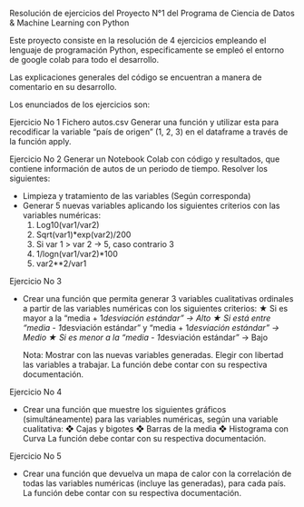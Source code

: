 Resolución de ejercicios del Proyecto N°1 del Programa de Ciencia de Datos & Machine Learning con Python

Este proyecto consiste en la resolución de 4 ejercicios empleando el lenguaje de programación Python, especificamente se empleó el entorno de google colab para todo el desarrollo.

Las explicaciones generales del código se encuentran a manera de comentario en su desarrollo.

Los enunciados de los ejercicios son:

Ejercicio No 1
Fichero autos.csv
Generar una función y utilizar esta para recodificar la variable “país
de origen” (1, 2, 3) en el dataframe a través de la función apply.

Ejercicio No 2
Generar un Notebook Colab con código y resultados, que contiene
información de autos de un periodo de tiempo. Resolver los
siguientes:
  - Limpieza y tratamiento de las variables (Según corresponda)
  - Generar 5 nuevas variables aplicando los siguientes criterios
    con las variables numéricas:
      1. Log10(var1/var2)
      2. Sqrt(var1)*exp(var2)/200
      3. Si var 1 > var 2 → 5, caso contrario 3
      4. 1/logn(var1/var2)*100
      5. var2**2/var1
 
Ejercicio No 3
- Crear una función que permita generar 3 variables
cualitativas ordinales a partir de las variables numéricas con
los siguientes criterios:
  ★ Si es mayor a la “media + 1*desviación estándar”
  → Alto
  ★ Si está entre “media - 1*desviación estándar” y
  “media + 1*desviación estándar” → Medio
  ★ Si es menor a la “media - 1*desviación estándar”
  → Bajo

  Nota: Mostrar con las nuevas variables generadas.
  Elegir con libertad las variables a trabajar.
  La función debe contar con su respectiva documentación.

Ejercicio No 4
- Crear una función que muestre los siguientes gráficos
(simultáneamente) para las variables numéricas, según una
variable cualitativa:
  ❖ Cajas y bigotes
  ❖ Barras de la media
  ❖ Histograma con Curva
    La función debe contar con su respectiva documentación.
    
Ejercicio No 5
- Crear una función que devuelva un mapa de calor con la
correlación de todas las variables numéricas (incluye las
generadas), para cada país.
La función debe contar con su respectiva documentación.


